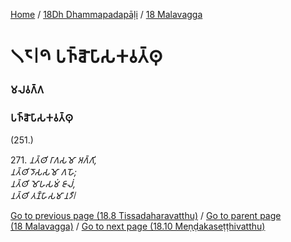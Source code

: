 
[Home](/) / [18Dh Dhammapadapāḷi](/tipitaka/18Dh.md) / [18 Malavagga](/tipitaka/18Dh/18.md)

# 𑁧𑁮𑁇𑁯 𑀧𑀜𑁆𑀘𑁅𑀧𑀸𑀲𑀓𑀯𑀢𑁆𑀣𑀼

### 𑀫𑀮𑀯𑀕𑁆𑀕

### 𑀧𑀜𑁆𑀘𑁅𑀧𑀸𑀲𑀓𑀯𑀢𑁆𑀣𑀼

(251.)

271\. _𑀦𑀢𑁆𑀣𑀺 𑀭𑀸𑀕𑀲𑀫𑁄 𑀅𑀕𑁆𑀕𑀺,_  
_𑀦𑀢𑁆𑀣𑀺 𑀤𑁄𑀲𑀲𑀫𑁄 𑀕𑀳𑁄;_  
_𑀦𑀢𑁆𑀣𑀺 𑀫𑁄𑀳𑀲𑀫𑀁 𑀚𑀸𑀮𑀁,_  
_𑀦𑀢𑁆𑀣𑀺 𑀢𑀡𑁆𑀳𑀸𑀲𑀫𑀸 𑀦𑀤𑀻𑁇_  


[Go to previous page (18.8 Tissadaharavatthu)](/tipitaka/18Dh/18/18.8.md) / [Go to parent page (18 Malavagga)](/tipitaka/18Dh/18.md) / [Go to next page (18.10 Meṇḍakaseṭṭhivatthu)](/tipitaka/18Dh/18/18.10.md)


